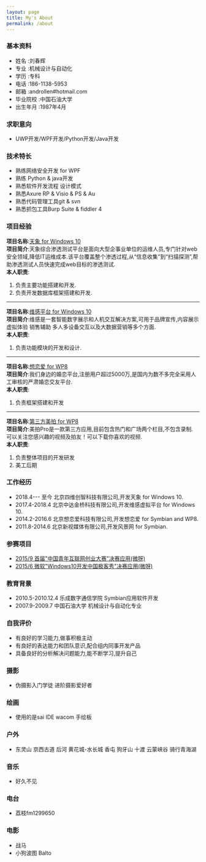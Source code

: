 ```yaml
---
layout: page
title: My's About
permalink: /about
---
```



### 基本资料  

- 姓名        :刘春辉  
- 专业        :机械设计与自动化  
- 学历        :专科
- 电话        :186-1138-5953
- 邮箱        :androllen#hotmail.com
- 毕业院校    :中国石油大学
- 出生年月    :1987年4月  

### 求职意向  

- UWP开发/WPF开发/Python开发/Java开发

### 技术特长  

- 熟练网络安全开发 for WPF
- 熟练 Python & java开发
- 熟悉软件开发流程 设计模式
- 熟悉Axure RP & Visio & PS & Au
- 熟悉代码管理工具git & svn
- 熟悉抓包工具Burp Suite & fiddler 4

### 项目经验

**项目名称**:[天象 for Windows 10](http://www.4dogs.cn/tx/)  
**项目简介**:天象综合渗透测试平台是面向大型企事业单位的运维人员,专门针对web安全领域,降低IT运维成本.该平台覆盖整个渗透过程,从“信息收集”到“扫描探测”,帮助渗透测试人员快速完成web目标的渗透测试.  
**本人职责**:  

1. 负责主要功能搭建和开发.
1. 负责开发数据库框架搭建和开发.

-----------------

**项目名称**:[维感平台 for Windows 10](http://www.gestouch.com)  
**项目简介**:维感是一套智能数字展示和人机交互解决方案,可用于品牌宣传,内容展示 虚拟体验 销售辅助 多人多设备交互以及大数据营销等多个方面.  
**本人职责**:  

1. 负责功能模块的开发和设计.

-----------------

**项目名称**:[想恋爱 for WP8](http://xianglianai.cn/)  
**项目简介**:我们身边的婚恋平台,注册用户超过5000万,是国内为数不多完全采用人工审核的严肃婚恋交友平台.  
**本人职责**:  

1. 负责框架搭建和开发

-----------------

**项目名称**:[第三方美拍 for WP8](http://dwz.cn/4SI2DJ)  
**项目简介**:美拍Pro是一款第三方应用,目前包含热门和广场两个栏目,不包含录制. 可以关注您感兴趣的视频及拍友！可以下载你喜欢的视频.  
**本人职责**:  

1. 负责整体项目的开发研发
1. 美工后期

### 工作经历

- 2018.4--- 至今  北京四维创智科技有限公司,开发天象 for Windows 10.
- 2017.4-2018.4  北京中达金桥科技有限公司,开发维感虚拟平台 for Windows 10.
- 2014.2-2016.6  北京想恋爱科技有限公司,开发想恋爱 for Symbian and WP8.
- 2011.8-2014.6  北京新视媒体有限公司,开发风景网 for Symbian.

### 参赛项目

- [2015/9 首届"中国青年互联网创业大赛"决赛应用(微呀)](http://news.youth.cn/gn/201509/t20150924_7148907.htm)  
- [2015/6 微软"Windows10开发中国极客秀"决赛应用(微呀)](https://www.microsoft.com/china/msdn/win10geek/)  

### 教育背景

- 2010.5-2010.12.4     乐成数字通信学院          Symbian应用软件开发
- 2007.9-2009.7         中国石油大学              机械设计与自动化专业

### 自我评价

- 有良好的学习能力,做事积极主动
- 有良好的表达能力和团队意识,配合组内同事开发产品
- 具备良好的分析解决问题能力,能不断学习,提升自己

### 摄影  

- 伪摄影入门学徒 进阶摄影爱好者  

### 绘画  

- 使用的是sai IDE  wacom 手绘板  

### 户外  

- 东灵山 京西古道 后河 黄花城-水长城 香屯 狗牙山 十渡 云蒙峡谷 骑行青海湖

### 音乐  

- 好久不见
  
### 电台

- 荔枝fm1299650
  
### 电影

- 战马
- 小狗波图 Balto
